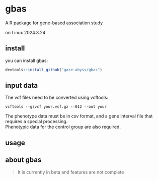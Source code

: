 # gbas
A R package for gene-based association study

on Linux
2024.3.24

## install
you can install gbas:
```R
devtools::install_github("gaze-abyss/gbas")
```

## input data

The vcf files need to be converted using vcftools:
```shell
vcftools --gzvcf your.vcf.gz --012 --out your
```
The phenotype data must be in csv format, and a gene interval file that requires a special processing. \
Phenotypic data for the control group are also required.

## usage


## about gbas
> It is currently in beta and features are not complete
